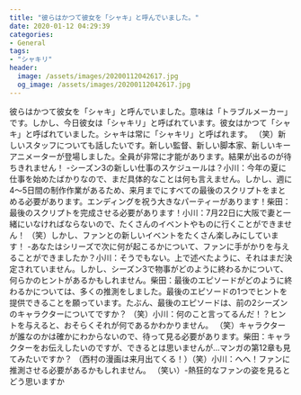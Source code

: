 ```yaml
---
title: "彼らはかつて彼女を「シャキ」と呼んでいました。"
date: 2020-01-12 04:29:39
categories:
- General
tags:
- "シャキリ"
header:
  image: /assets/images/20200112042617.jpg
  og_image: /assets/images/20200112042617.jpg
---
```


彼らはかつて彼女を「シャキ」と呼んでいました。意味は「トラブルメーカー」です。しかし、今日彼女は「シャキリ」と呼ばれています。彼女はかつて「シャキ」と呼ばれていました。シャキは常に「シャキリ」と呼ばれます。 （笑）新しいスタッフについても話したいです。新しい監督、新しい脚本家、新しいキーアニメーターが登場しました。全員が非常に才能があります。結果が出るのが待ちきれません！ -シーズン3の新しい仕事のスケジュールは？小川：今年の夏に仕事を始めたばかりなので、まだ具体的なことは何も言えません。しかし、週に4〜5日間の制作作業があるため、来月までにすべての最後のスクリプトをまとめる必要があります。エンディングを祝う大きなパーティーがあります！柴田：最後のスクリプトを完成させる必要があります！小川：7月22日に大阪で妻と一緒にいなければならないので、たくさんのイベントやものに行くことができません！ （笑）しかし、ファンとの新しいイベントをたくさん楽しみにしています！ -あなたはシリーズで次に何が起こるかについて、ファンに手がかりを与えることができましたか？小川：そうでもない。上で述べたように、それはまだ決定されていません。しかし、シーズン3で物事がどのように終わるかについて、何らかのヒントがあるかもしれません。柴田：最後のエピソードがどのように終わるかについては、多くの推測をしました。最後のエピソードの1つでヒントを提供できることを願っています。たぶん、最後のエピソードは、前の2シーズンのキャラクターについてですか？ （笑）小川：何のこと言ってるんだ！？ヒントを与えると、おそらくそれが何であるかわかりません。 （笑）キャラクターが誰なのかは確かにわからないので、待って見る必要があります。柴田：キャラクターをお伝えしたいのですが、できるとは思いませんが…マンガの第12章も見てみたいですか？ （西村の漫画は来月出てくる！）（笑）小川：へへ！ファンに推測させる必要があるかもしれません。 （笑い）-熱狂的なファンの姿を見るとどう思いますか
